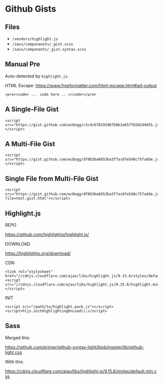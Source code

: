 # Github Gists

## Files

* `/vendors/highlight.js`
* `/sass/componenets/_gist.scss`
* `/sass/components/_gist.syntax.scss`


## Manual Pre

Auto-detected by `highlight.js`.

HTML Escape: https://www.freeformatter.com/html-escape.html#ad-output

    <pre><code> ... code here .. </code></pre>


## A Single-File Gist

    <script src="https://gist.github.com/wcDogg/c3c4c6f8291967b9b3a657fb50249d55.js"></script>


## A Multi-File Gist

    <script src="https://gist.github.com/wcDogg/df863ba6653ba3f7ac07e540c75fadde.js"></script>


## Single File from Multi-File Gist

    <script src="https://gist.github.com/wcDogg/df863ba6653ba3f7ac07e540c75fadde.js?file=test.gist.html"></script>


## Highlight.js

REPO 

https://github.com/highlightjs/highlight.js/

DOWNLOAD 

https://highlightjs.org/download/

CDN

    <link rel="stylesheet" href="//cdnjs.cloudflare.com/ajax/libs/highlight.js/9.15.6/styles/default.min.css">
    <script src="//cdnjs.cloudflare.com/ajax/libs/highlight.js/9.15.6/highlight.min.js"></script>

INIT

    <script src="/path/to/highlight.pack.js"></script>
    <script>hljs.initHighlightingOnLoad();</script>


## Sass

Merged this:

https://github.com/primer/github-syntax-light/blob/master/lib/github-light.css   

With this:

https://cdnjs.cloudflare.com/ajax/libs/highlight.js/9.15.6/styles/default.min.css


